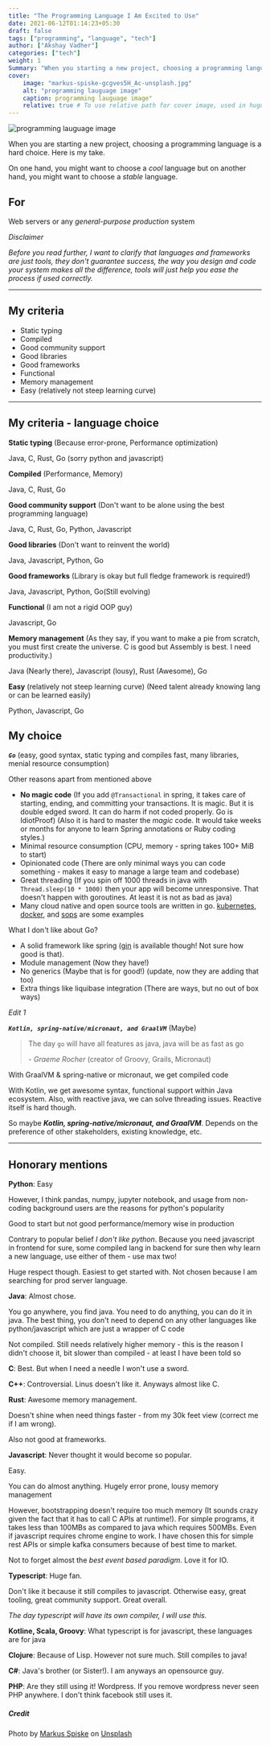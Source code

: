 ```yaml
---
title: "The Programming Language I Am Excited to Use"
date: 2021-06-12T01:14:23+05:30
draft: false
tags: ["programming", "language", "tech"]
author: ["Akshay Vadher"]
categories: ["tech"]
weight: 1
Summary: "When you starting a new project, choosing a programming language is a hard choice. Here is Here is my take."
cover:
    image: "markus-spiske-gcgves5H_Ac-unsplash.jpg"
    alt: "programming lauguage image"
    caption: programming lauguage image"
    relative: true # To use relative path for cover image, used in hugo Page-bundles
---
```


![programming lauguage image](markus-spiske-gcgves5H_Ac-unsplash.jpg)

When you are starting a new project, choosing a programming language is a hard choice. Here is my take.

On one hand, you might want to choose a _cool_ language but on another hand, you might want to choose a _stable_ language. 
## For 
Web servers or any _general-purpose production_ system

_Disclaimer_

_Before you read further, I want to clarify that languages and frameworks are just tools, they don't guarantee success, the way you design and code your system makes all the difference, tools will just help you ease the process if used correctly._

---
## My criteria
* Static typing 
* Compiled 
* Good community support 
* Good libraries 
* Good frameworks 
* Functional 
* Memory management 
* Easy (relatively not steep learning curve) 
---
## My criteria - language choice
**Static typing** (Because error-prone, Performance optimization)

Java, C, Rust, Go (sorry python and javascript)

**Compiled** (Performance, Memory)

Java, C, Rust, Go

**Good community support** (Don't want to be alone using the best programming language)

Java, C, Rust, Go, Python, Javascript

**Good libraries** (Don't want to reinvent the world)

Java, Javascript, Python, Go

**Good frameworks** (Library is okay but full fledge framework is required!)

Java, Javascript, Python, Go(Still evolving)

**Functional** (I am not a rigid OOP guy)

Javascript, Go

**Memory management** (As they say, if you want to make a pie from scratch, you must first create the universe. C is good but Assembly is best. I need productivity.)

Java (Nearly there), Javascript (lousy), Rust (Awesome), Go

**Easy** (relatively not steep learning curve) (Need talent already knowing lang or can be learned easily)

Python, Javascript, Go

## My choice
_**`Go`**_ (easy, good syntax, static typing and compiles fast, many libraries, menial resource consumption)

Other reasons apart from mentioned above
* **No magic code** (If you add `@Transactional` in spring, it takes care of starting, ending, and committing your transactions. It is magic. But it is double edged sword. It can do harm if not coded properly. Go is IdiotProof) (Also it is hard to master the _magic_ code. It would take weeks or months for anyone to learn Spring annotations or Ruby coding styles.)
* Minimal resource consumption (CPU, memory - spring takes 100+ MiB to start)
* Opinionated code (There are only minimal ways you can code something - makes it easy to manage a large team and codebase)
* Great threading (If you spin off 1000 threads in java with `Thread.sleep(10 * 1000)` then your app will become unresponsive. That doesn't happen with goroutines. At least it is not as bad as java)
* Many cloud native and open source tools are written in go. [kubernetes](https://kubernetes.io/), [docker](https://www.docker.com/), and [sops](https://github.com/mozilla/sops) are some examples


What I don't like about Go?
* A solid framework like spring ([gin](https://github.com/gin-gonic/gin) is available though! Not sure how good is that). 
* Module management (Now they have!) 
* No generics (Maybe that is for good!) (update, now they are adding that too) 
* Extra things like liquibase integration (There are ways, but no out of box ways)

_Edit 1_

_**`Kotlin, spring-native/micronaut, and GraalVM`**_ (Maybe)
> The day `go` will have all features as java, java will be as fast as go 
>
> \- _Graeme Rocher_ (creator of Groovy, Grails, Micronaut)

With GraalVM & spring-native or micronaut, we get compiled code

With Kotlin, we get awesome syntax, functional support within Java ecosystem. 
Also, with reactive java, we can solve threading issues. Reactive itself is hard though. 

So maybe **_Kotlin, spring-native/micronaut, and GraalVM_**. Depends on the preference of other stakeholders, existing knowledge, etc. 
	
---
## Honorary mentions

**Python**: Easy  

However, I think pandas, numpy, jupyter notebook, and usage from non-coding background users are the reasons for python's popularity

Good to start but not good performance/memory wise in production

Contrary to popular belief _I don't like python_. Because you need javascript in frontend for sure, some compiled lang in backend for sure then why learn a new language, use either of them - use max two!

Huge respect though. Easiest to get started with. Not chosen because I am searching for prod server language.

**Java**: Almost chose.

You go anywhere, you find java. You need to do anything, you can do it in java. The best thing, you don't need to depend on any other languages like python/javascript which are just a wrapper of C code

Not compiled. Still needs relatively higher memory - this is the reason I didn't choose it, bit slower than compiled - at least I have been told so

**C**: Best. But when I need a needle I won't use a sword.

**C++**: Controversial. Linus doesn't like it. Anyways almost like C.

**Rust**: Awesome memory management.

Doesn't shine when need things faster - from my 30k feet view (correct me if I am wrong).

Also not good at frameworks.

**Javascript**: Never thought it would become so popular.

Easy.

You can do almost anything. Hugely error prone, lousy memory management

However, bootstrapping doesn't require too much memory (It sounds crazy given the fact that it has to call C APIs at runtime!). For simple programs, it takes less than 100MBs as compared to java which requires 500MBs. Even if javascript requires chrome engine to work. I have chosen this for simple rest APIs or simple kafka consumers because of best time to market.

Not to forget almost the _best event based paradigm_. Love it for IO.  

**Typescript**: Huge fan.

Don't like it because it still compiles to javascript. Otherwise easy, great tooling, great community support. Great overall.

_The day typescript will have its own compiler, I will use this._

**Kotline, Scala, Groovy**: What typescript is for javascript, these languages are for java

**Clojure**: Because of Lisp. However not sure much. Still compiles to java!

**C#**: Java's brother (or Sister!). I am anyways an opensource guy.

**PHP**: Are they still using it! Wordpress. If you remove wordpress never seen PHP anywhere. I don't think facebook still uses it.


##### Credit
Photo by [Markus Spiske](https://unsplash.com/@markusspiske?utm_source=unsplash&utm_medium=referral&utm_content=creditCopyText) on [Unsplash](https://unsplash.com/?utm_source=unsplash&utm_medium=referral&utm_content=creditCopyText)
  